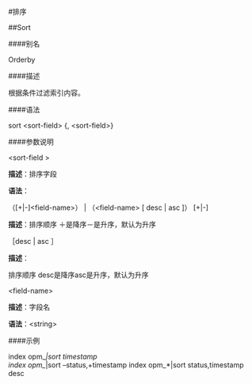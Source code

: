 #排序

##Sort

####别名

Orderby

####描述

根据条件过滤索引内容。

####语法

sort &lt;sort-field&gt; {, &lt;sort-field&gt;}

####参数说明

&lt;sort-field &gt;

**描述**：排序字段

**语法**：

（[+|-]&lt;field-name&gt;） | （&lt;field-name&gt; [ desc | asc ]）
[+|-]


**描述**：排序顺序 ＋是降序－是升序，默认为升序 

［desc | asc ］

**描述**：

排序顺序 desc是降序asc是升序，默认为升序 

&lt;field-name&gt;

**描述**：字段名

**语法**：&lt;string&gt;

####示例

index opm_*|sort timestamp  
index opm_*|sort –status,+timestamp 
index opm_*|sort status,timestamp desc

